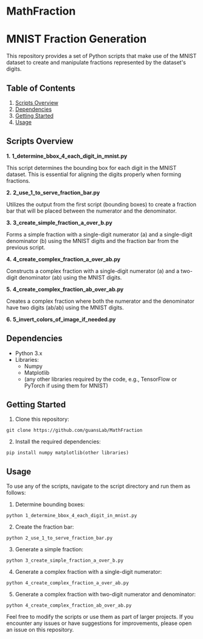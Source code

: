 # MathFraction
# MNIST Fraction Generation

This repository provides a set of Python scripts that make use of the MNIST dataset to create and manipulate fractions represented by the dataset's digits.

## Table of Contents

1. [Scripts Overview](https://github.com/guansLab/MathFraction#scripts-overview)
2. [Dependencies](https://github.com/guansLab/MathFraction#dependencies)
3. [Getting Started](https://github.com/guansLab/MathFraction#getting-started)
4. [Usage](https://github.com/guansLab/MathFraction#usage)

## Scripts Overview

**1.**  **1\_determine\_bbox\_4\_each\_digit\_in\_mnist.py**

This script determines the bounding box for each digit in the MNIST dataset. This is essential for aligning the digits properly when forming fractions.

**2.**  **2\_use\_1\_to\_serve\_fraction\_bar.py**

Utilizes the output from the first script (bounding boxes) to create a fraction bar that will be placed between the numerator and the denominator.

**3.**  **3\_create\_simple\_fraction\_a\_over\_b.py**

Forms a simple fraction with a single-digit numerator (a) and a single-digit denominator (b) using the MNIST digits and the fraction bar from the previous script.

**4.**  **4\_create\_complex\_fraction\_a\_over\_ab.py**

Constructs a complex fraction with a single-digit numerator (a) and a two-digit denominator (ab) using the MNIST digits.

**5.**  **4\_create\_complex\_fraction\_ab\_over\_ab.py**

Creates a complex fraction where both the numerator and the denominator have two digits (ab/ab) using the MNIST digits.

**6.**  **5\_invert\_colors\_of\_image\_if\_needed.py**
## Dependencies

- Python 3.x
- Libraries:
  - Numpy
  - Matplotlib
  - (any other libraries required by the code, e.g., TensorFlow or PyTorch if using them for MNIST)

## Getting Started

1. Clone this repository:
```
git clone https://github.com/guansLab/MathFraction
```

2. Install the required dependencies:
```
pip install numpy matplotlib(other libraries)
```

## Usage

To use any of the scripts, navigate to the script directory and run them as follows:

1. Determine bounding boxes:
```
python 1_determine_bbox_4_each_digit_in_mnist.py
```
2. Create the fraction bar:
```
python 2_use_1_to_serve_fraction_bar.py
```
3. Generate a simple fraction:
```
python 3_create_simple_fraction_a_over_b.py
```
4. Generate a complex fraction with a single-digit numerator:
```
python 4_create_complex_fraction_a_over_ab.py
```
5. Generate a complex fraction with two-digit numerator and denominator:
```
python 4_create_complex_fraction_ab_over_ab.py
```
Feel free to modify the scripts or use them as part of larger projects. If you encounter any issues or have suggestions for improvements, please open an issue on this repository.
